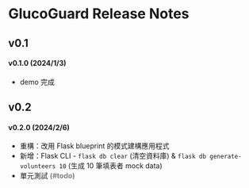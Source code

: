 # GlucoGuard Release Notes

## v0.1

#### v0.1.0 (2024/1/3)
  + demo 完成


## v0.2


#### v0.2.0 (2024/2/6)
  + 重構：改用 Flask blueprint 的模式建構應用程式
  + 新增：Flask CLI - `flask db clear` (清空資料庫) & `flask db generate-volunteers 10` (生成 10 筆填表者 mock data)
  + 單元測試 <span style="color: gray;">**(#todo)**</span>